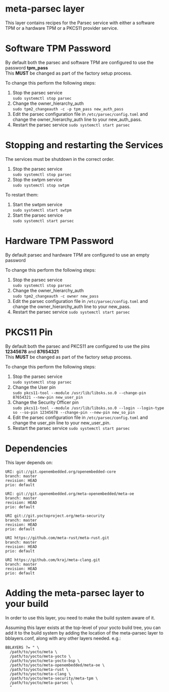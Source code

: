 meta-parsec layer
==============


This layer contains recipes for the Parsec service with either a software TPM or a hardware TPM or a PKCS11 provider service.


Software TPM Password
============

By default both the parsec and software TPM are configured to use the password **tpm_pass**  
This **MUST** be changed as part of the factory setup process.  

To change this perform the following steps:
1. Stop the parsec service  
```sudo systemctl stop parsec```
1. Change the owner_hierarchy_auth  
```sudo tpm2_changeauth -c -p tpm_pass new_auth_pass```
1. Edit the parsec configuration file in ```/etc/parsec/config.toml``` and change the owner_hierarchy_auth line to your new_auth_pass.
1. Restart the parsec service
```sudo systemctl start parsec```

Stopping and restarting the Services
============
The services must be shutdown in the correct order.

1. Stop the parsec service  
```sudo systemctl stop parsec```
1. Stop the swtpm service  
```sudo systemctl stop swtpm```

To restart them:

1. Start the swtpm service  
```sudo systemctl start swtpm```
1. Start the parsec service  
```sudo systemctl start parsec```

Hardware TPM Password
============

By default parsec and hardware TPM are configured to use an empty password  

To change this perform the following steps:
1. Stop the parsec service  
```sudo systemctl stop parsec```
1. Change the owner_hierarchy_auth  
```sudo tpm2_changeauth -c owner new_pass```
1. Edit the parsec configuration file in ```/etc/parsec/config.toml``` and change the owner_hierarchy_auth line to your new_pass.
1. Restart the parsec service
```sudo systemctl start parsec```

PKCS11 Pin
============

By default both the parsec and PKCS11 are configured to use the pins **12345678** and **87654321**  
This **MUST** be changed as part of the factory setup process.  

To change this perform the following steps:
1. Stop the parsec service  
```sudo systemctl stop parsec```
1. Change the User pin  
```sudo pkcs11-tool --module /usr/lib/libsks.so.0 --change-pin 87654321 --new-pin new_user_pin```
1. Change the Security Officer pin  
```sudo pkcs11-tool --module /usr/lib/libsks.so.0 --login --login-type so --so-pin 12345678 --change-pin --new-pin new_so_pin```
1. Edit the parsec configuration file in ```/etc/parsec/config.toml``` and change the user_pin line to your new_user_pin.
1. Restart the parsec service
```sudo systemctl start parsec```



Dependencies
============

This layer depends on:

    URI: git://git.openembedded.org/openembedded-core
    branch: master
    revision: HEAD
    prio: default

    URI: git://git.openembedded.org/meta-openembedded/meta-oe
    branch: master
    revision: HEAD
    prio: default

    URI git://git.yoctoproject.org/meta-security
    branch: master
    revision: HEAD
    prio: default

    URI https://github.com/meta-rust/meta-rust.git
    branch: master
    revision: HEAD
    prio: default

    URI https://github.com/kraj/meta-clang.git
    branch: master
    revision: HEAD
    prio: default


Adding the meta-parsec layer to your build
========================================

In order to use this layer, you need to make the build system aware of
it.

Assuming this layer exists at the top-level of your
yocto build tree, you can add it to the build system by adding the
location of the meta-parsec layer to bblayers.conf, along with any
other layers needed. e.g.:

    BBLAYERS ?= " \
      /path/to/yocto/meta \
      /path/to/yocto/meta-yocto \
      /path/to/yocto/meta-yocto-bsp \
      /path/to/yocto/meta-openembedded/meta-oe \
      /path/to/yocto/meta-rust \
      /path/to/yocto/meta-clang \
      /path/to/yocto/meta-security/meta-tpm \
      /path/to/yocto/meta-parsec \
      "


